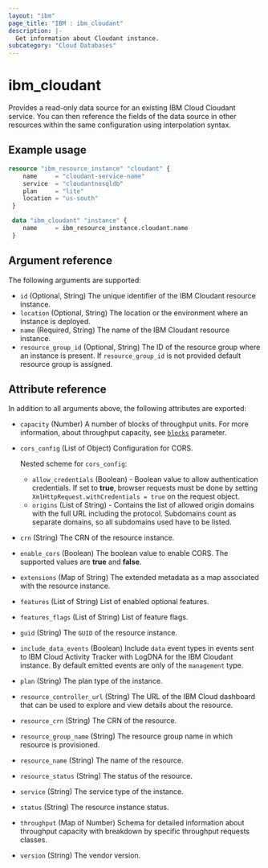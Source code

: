 ```yaml
---
layout: "ibm"
page_title: "IBM : ibm_cloudant"
description: |-
  Get information about Cloudant instance.
subcategory: "Cloud Databases"
---
```


# ibm_cloudant

Provides a read-only data source for an existing IBM Cloud Cloudant service. You can then reference the fields of the data source in other resources within the same configuration using interpolation syntax.

## Example usage

```terraform
resource "ibm_resource_instance" "cloudant" {
    name     = "cloudant-service-name"
    service  = "cloudantnosqldb"
    plan     = "lite"
    location = "us-south"
 }

 data "ibm_cloudant" "instance" {
    name     = ibm_resource_instance.cloudant.name
 }
```

## Argument reference

The following arguments are supported:

* `id` (Optional, String) The unique identifier of the IBM Cloudant resource instance.
* `location` (Optional, String) The location or the environment where an instance is deployed.
* `name` (Required, String) The name of the IBM Cloudant resource instance.
* `resource_group_id` (Optional, String) The ID of the resource group where an instance is present. If `resource_group_id` is not provided default resource group is assigned.

## Attribute reference

In addition to all arguments above, the following attributes are exported:

* `capacity` (Number) A number of blocks of throughput units. For more information, about throughput capacity, see [`blocks`](https://cloud.ibm.com/apidocs/cloudant#putcapacitythroughputconfiguration) parameter.
* `cors_config` (List of Object) Configuration for CORS.

  Nested scheme for `cors_config`:
    * `allow_credentials` (Boolean) - Boolean value to allow authentication credentials. If set to **true**, browser requests must be done by setting `XmlHttpRequest.withCredentials = true` on the request object.
    * `origins` (List of String) - Contains the list of allowed origin domains with the full URL including the protocol. Subdomains count as separate domains, so all subdomains used have to be listed.
* `crn` (String) The CRN of the resource instance.
* `enable_cors` (Boolean) The boolean value to enable CORS. The supported values are **true** and **false**.
* `extensions` (Map of String) The extended metadata as a map associated with the resource instance.
* `features` (List of String) List of enabled optional features.
* `features_flags` (List of String) List of feature flags.
* `guid` (String) The `GUID` of the resource instance.
* `include_data_events` (Boolean) Include `data` event types in events sent to IBM Cloud Activity Tracker with LogDNA for the IBM Cloudant instance. By default emitted events are only of the  `management` type.
* `plan` (String) The plan type of the instance.
* `resource_controller_url` (String) The URL of the IBM Cloud dashboard that can be used to explore and view details about the resource.
* `resource_crn` (String) The CRN of the resource.
* `resource_group_name` (String) The resource group name in which resource is provisioned.
* `resource_name` (String) The name of the resource.
* `resource_status` (String) The status of the resource.
* `service` (String) The service type of the instance.
* `status` (String) The resource instance status.
* `throughput` (Map of Number) Schema for detailed information about throughput capacity with breakdown by specific throughput requests classes.
* `version` (String) The vendor version.

